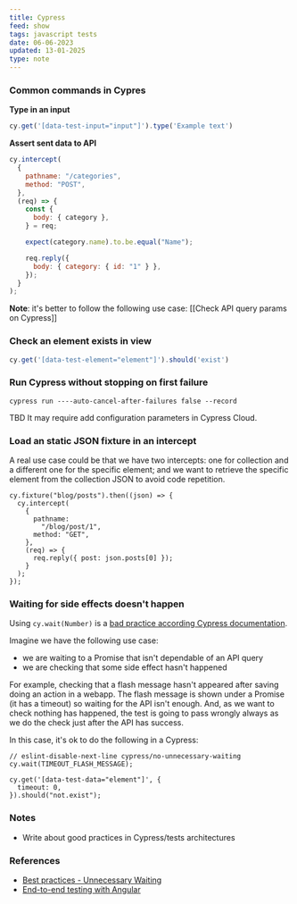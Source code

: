 ```yaml
---
title: Cypress
feed: show
tags: javascript tests
date: 06-06-2023
updated: 13-01-2025
type: note
---
```


### Common commands in Cypres

**Type in an input**

```javascript
cy.get('[data-test-input="input"]').type('Example text')
```

**Assert sent data to API**
```javascript
cy.intercept(
  {
    pathname: "/categories",
    method: "POST",
  },
  (req) => {
    const {
      body: { category },
    } = req;

    expect(category.name).to.be.equal("Name");

    req.reply({
      body: { category: { id: "1" } },
    });
  }
);
```

**Note**: it's better to follow the following use case: [[Check API query params on Cypress]]


### Check an element exists in view

```javascript
cy.get('[data-test-element="element"]').should('exist')
```

### Run Cypress without stopping on first failure

```
cypress run ----auto-cancel-after-failures false --record
```

TBD It may require add configuration parameters in Cypress Cloud.

### Load an static JSON fixture in an intercept

A real use case could be that we have two intercepts: one for collection and a different one for the specific element; and we want to retrieve the specific element from the collection JSON to avoid code repetition.

```
cy.fixture("blog/posts").then((json) => {
  cy.intercept(
    {
      pathname:
        "/blog/post/1",
      method: "GET",
    },
    (req) => {
      req.reply({ post: json.posts[0] });
    }
  );
});
```

### Waiting for side effects doesn't happen

Using `cy.wait(Number)` is a [bad practice according Cypress documentation](https://docs.cypress.io/guides/references/best-practices#Unnecessary-Waiting).

Imagine we have the following use case:
- we are waiting to a Promise that isn't dependable of an API query
- we are checking that some side effect hasn't happened

For example, checking that a flash message hasn't appeared after saving doing an action in a webapp. The flash message is shown under a Promise (it has a timeout) so waiting for the API isn't enough. And, as we want to check nothing has happened, the test is going to pass wrongly always as we do the check just after the API has success.

In this case, it's ok to do the following in a Cypress:
```
// eslint-disable-next-line cypress/no-unnecessary-waiting
cy.wait(TIMEOUT_FLASH_MESSAGE);

cy.get('[data-test-data="element"]', {
  timeout: 0,
}).should("not.exist");
```

### Notes
- Write about good practices in Cypress/tests architectures

### References

- [Best practices - Unnecessary Waiting](https://docs.cypress.io/guides/references/best-practices#Unnecessary-Waiting)
- [End-to-end testing with Angular](https://testing-angular.com/end-to-end-testing/)
